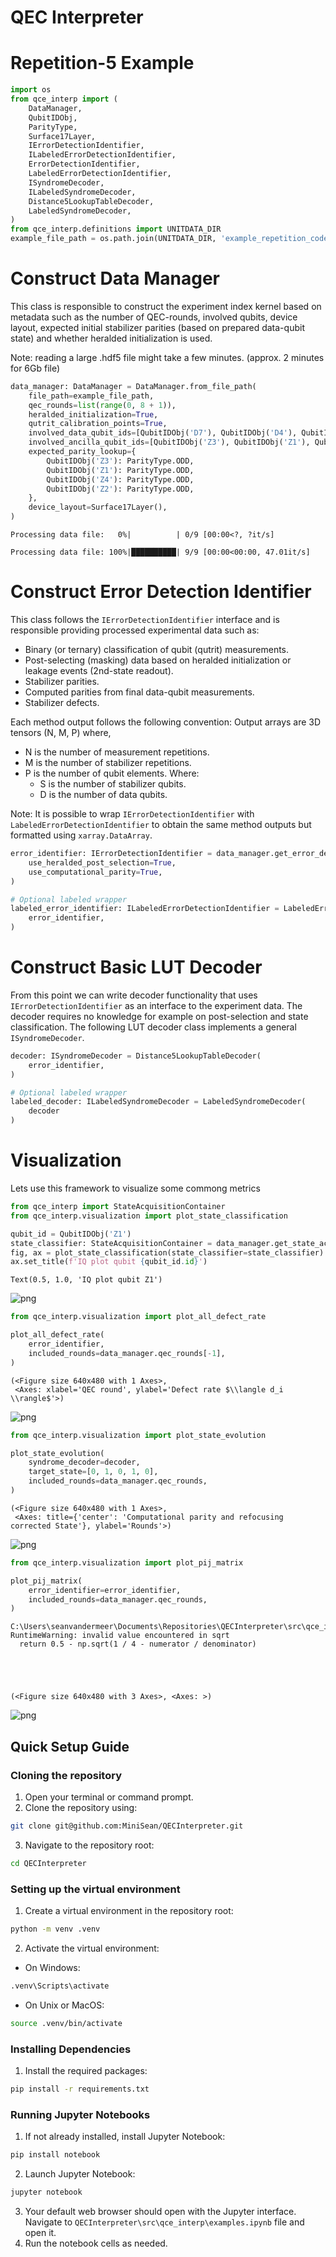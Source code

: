 # QEC Interpreter

Repetition-5 Example
===


```python
import os
from qce_interp import (
    DataManager,
    QubitIDObj,
    ParityType,
    Surface17Layer,
    IErrorDetectionIdentifier,
    ILabeledErrorDetectionIdentifier,
    ErrorDetectionIdentifier,
    LabeledErrorDetectionIdentifier,
    ISyndromeDecoder,
    ILabeledSyndromeDecoder,
    Distance5LookupTableDecoder,
    LabeledSyndromeDecoder,
)
from qce_interp.definitions import UNITDATA_DIR
example_file_path = os.path.join(UNITDATA_DIR, 'example_repetition_code_distance_5.hdf5')
```

Construct Data Manager
===
This class is responsible to construct the experiment index kernel based on metadata such as the number of QEC-rounds, involved qubits, device layout, expected initial stabilizer parities (based on prepared data-qubit state) and whether heralded initialization is used.

Note: reading a large .hdf5 file might take a few minutes. (approx. 2 minutes for 6Gb file)

```python
data_manager: DataManager = DataManager.from_file_path(
    file_path=example_file_path,
    qec_rounds=list(range(0, 8 + 1)),
    heralded_initialization=True,
    qutrit_calibration_points=True,
    involved_data_qubit_ids=[QubitIDObj('D7'), QubitIDObj('D4'), QubitIDObj('D5'), QubitIDObj('D6'), QubitIDObj('D3')],
    involved_ancilla_qubit_ids=[QubitIDObj('Z3'), QubitIDObj('Z1'), QubitIDObj('Z4'), QubitIDObj('Z2')],
    expected_parity_lookup={
        QubitIDObj('Z3'): ParityType.ODD,
        QubitIDObj('Z1'): ParityType.ODD,
        QubitIDObj('Z4'): ParityType.ODD,
        QubitIDObj('Z2'): ParityType.ODD,
    },
    device_layout=Surface17Layer(),
)
```

    Processing data file:   0%|          | 0/9 [00:00<?, ?it/s]

    Processing data file: 100%|██████████| 9/9 [00:00<00:00, 47.01it/s]
    

Construct Error Detection Identifier
===
This class follows the `IErrorDetectionIdentifier` interface and is responsible providing processed experimental data such as:
- Binary (or ternary) classification of qubit (qutrit) measurements. 
- Post-selecting (masking) data based on heralded initialization or leakage events (2nd-state readout).
- Stabilizer parities.
- Computed parities from final data-qubit measurements.
- Stabilizer defects.

Each method output follows the following convention:
Output arrays are 3D tensors (N, M, P) where,
- N is the number of measurement repetitions.
- M is the number of stabilizer repetitions.
- P is the number of qubit elements.
    Where:
    - S is the number of stabilizer qubits.
    - D is the number of data qubits.

Note: It is possible to wrap `IErrorDetectionIdentifier` with `LabeledErrorDetectionIdentifier` to obtain the same method outputs but formatted using `xarray.DataArray`.


```python
error_identifier: IErrorDetectionIdentifier = data_manager.get_error_detection_classifier(
    use_heralded_post_selection=True,
    use_computational_parity=True,
)

# Optional labeled wrapper
labeled_error_identifier: ILabeledErrorDetectionIdentifier = LabeledErrorDetectionIdentifier(
    error_identifier,
)
```

Construct Basic LUT Decoder
===
From this point we can write decoder functionality that uses `IErrorDetectionIdentifier` as an interface to the experiment data. The decoder requires no knowledge for example on post-selection and state classification.
The following LUT decoder class implements a general `ISyndromeDecoder`.


```python
decoder: ISyndromeDecoder = Distance5LookupTableDecoder(
    error_identifier,
)

# Optional labeled wrapper
labeled_decoder: ILabeledSyndromeDecoder = LabeledSyndromeDecoder(
    decoder
)
```

Visualization
===
Lets use this framework to visualize some commong metrics


```python
from qce_interp import StateAcquisitionContainer
from qce_interp.visualization import plot_state_classification

qubit_id = QubitIDObj('Z1')
state_classifier: StateAcquisitionContainer = data_manager.get_state_acquisition(qubit_id=qubit_id)
fig, ax = plot_state_classification(state_classifier=state_classifier)
ax.set_title(f'IQ plot qubit {qubit_id.id}')
```




    Text(0.5, 1.0, 'IQ plot qubit Z1')




    
![png](examples_files/examples_10_1.png)

```python
from qce_interp.visualization import plot_all_defect_rate

plot_all_defect_rate(
    error_identifier,
    included_rounds=data_manager.qec_rounds[-1],
)
```




    (<Figure size 640x480 with 1 Axes>,
     <Axes: xlabel='QEC round', ylabel='Defect rate $\\langle d_i \\rangle$'>)




    
![png](examples_files/examples_11_1.png)

```python
from qce_interp.visualization import plot_state_evolution

plot_state_evolution(
    syndrome_decoder=decoder,
    target_state=[0, 1, 0, 1, 0],
    included_rounds=data_manager.qec_rounds,
)
```




    (<Figure size 640x480 with 1 Axes>,
     <Axes: title={'center': 'Computational parity and refocusing corrected State'}, ylabel='Rounds'>)




    
![png](examples_files/examples_12_1.png)

```python
from qce_interp.visualization import plot_pij_matrix

plot_pij_matrix(
    error_identifier=error_identifier,
    included_rounds=data_manager.qec_rounds,
)
```

    C:\Users\seanvandermeer\Documents\Repositories\QECInterpreter\src\qce_interp\visualization\plot_pij_matrix.py:21: RuntimeWarning: invalid value encountered in sqrt
      return 0.5 - np.sqrt(1 / 4 - numerator / denominator)
    




    (<Figure size 640x480 with 3 Axes>, <Axes: >)




    
![png](examples_files/examples_13_2.png)
    


## Quick Setup Guide

### Cloning the repository

1. Open your terminal or command prompt.
2. Clone the repository using:
```bash
git clone git@github.com:MiniSean/QECInterpreter.git
```
3. Navigate to the repository root:
```bash
cd QECInterpreter
```

### Setting up the virtual environment
1. Create a virtual environment in the repository root:
```bash
python -m venv .venv
```
2. Activate the virtual environment:
- On Windows:
```bash
.venv\Scripts\activate
```
- On Unix or MacOS:
```bash
source .venv/bin/activate
```

### Installing Dependencies
1. Install the required packages:
```bash
pip install -r requirements.txt
```

### Running Jupyter Notebooks
1. If not already installed, install Jupyter Notebook:
```bash
pip install notebook
```
2. Launch Jupyter Notebook:
```bash
jupyter notebook
```
3. Your default web browser should open with the Jupyter interface. Navigate to  `QECInterpreter\src\qce_interp\examples.ipynb` file and open it.
4. Run the notebook cells as needed.


